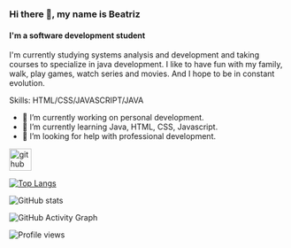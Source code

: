 ### Hi there 👋, my name is Beatriz
#### I'm a software development student
I'm currently studying systems analysis and development and taking courses to specialize in java development. I like to have fun with my family, walk, play games, watch series and movies. And I hope to be in constant evolution.

Skills: HTML/CSS/JAVASCRIPT/JAVA

- 🔭 I’m currently working on personal development. 
- 🌱 I’m currently learning Java, HTML, CSS, Javascript. 
- 🤔 I’m looking for help with professional development. 


[<img src='https://cdn.jsdelivr.net/npm/simple-icons@3.0.1/icons/github.svg' alt='github' height='40'>](https://github.com/Beatrizcristin)  

[![Top Langs](https://github-readme-stats.vercel.app/api/top-langs/?username=Beatrizcristin)](https://github.com/anuraghazra/github-readme-stats)

![GitHub stats](https://github-readme-stats.vercel.app/api?username=Beatrizcristin&show_icons=true&count_private=true)  

![GitHub Activity Graph](https://activity-graph.herokuapp.com/graph?username=Beatrizcristin)  

![Profile views](https://gpvc.arturio.dev/Beatrizcristin)  
